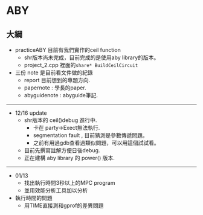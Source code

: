 # ABY
## 大綱
+ practiceABY 目前有我們實作的ceil function
    + shr版本尚未完成，目前完成的是使用aby library的版本。
    + project_2.cpp 裡面的```share* BuildCeilCircuit```
+ 三份 note 是目前看文件做的紀錄
    + report 目前想到的專題方向.
    + papernote : 學長的paper.
    + abyguidenote : abyguide筆記.
---
+ 12/16 update
    + shr版本的 ceil()debug 進行中.
        + 卡在 party->Exect無法執行.
        + segmentation fault , 目前猜測是參數傳遞問題。
        + 之前有用過gdb查看過類似問題，可以用這個試試看。
    + 目前先撰寫註解方便日後debug.
    + 正在建構 aby library 的 power() 版本.
--- 
+ 01/13
    + 找出執行時間3秒以上的MPC program
    + 並用效能分析工具加以分析
+ 執行時間的問題
    + 用TIME直接測和gprof的差異問題

